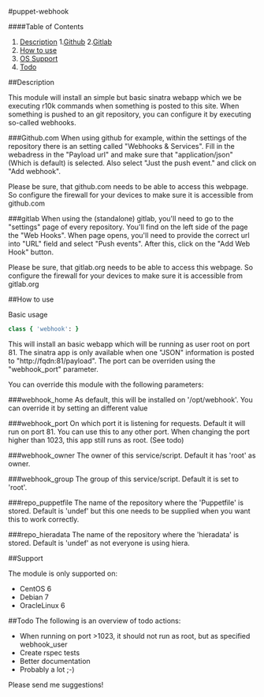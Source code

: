 #puppet-webhook

####Table of Contents

1. [Description](#description)
	1.[Github](#github.com)
	2.[Gitlab](#gitlab)
2. [How to use](#how-to-use)
3. [OS Support](#support)
4. [Todo](#todo)


##Description

This module will install an simple but basic sinatra webapp which we be executing r10k commands when something is posted to this site. When something is pushed to an git repository, you can configure it by executing so-called webhooks. 

###Github.com
When using github for example, within the settings of the repository there is an setting called "Webhooks & Services". Fill in the webadress in the "Payload url" and make sure that "application/json" (Which is default) is selected. Also select "Just the push event." and click on "Add webhook".

Please be sure, that github.com needs to be able to access this webpage. So configure the firewall for your devices to make sure it is accessible from github.com

###gitlab
When using the (standalone) gitlab, you'll need to go to the "settings" page of every repository. You'll find on the left side of the page the "Web Hooks". When page opens, you'll need to provide the correct url into "URL" field and select "Push events". After this, click on the "Add Web Hook" button.

Please be sure, that gitlab.org needs to be able to access this webpage. So configure the firewall for your devices to make sure it is accessible from gitlab.org

##How to use

Basic usage

```ruby
class { 'webhook': }
```

This will install an basic webapp which will be running as user root on port 81. The sinatra app is only available when one "JSON" information is posted to "http://fqdn:81/payload". The port can be overriden using the "webhook_port" parameter.


You can override this module with the following parameters:

###webhook_home
As default, this will be installed on '/opt/webhook'. You can override it by setting an different value

###webhook_port
On which port it is listening for requests. Default it will run on port 81. You can use this to any other port.
When changing the port higher than 1023, this app still runs as root. (See todo)

###webhook_owner
The owner of this service/script. Default it has 'root' as owner. 

###webhook_group
The group of this service/script. Default it is set to 'root'.

###repo_puppetfile
The name of the repository where the 'Puppetfile' is stored.
Default is 'undef' but this one needs to be supplied when you want this to work correctly.

###repo_hieradata
The name of the repository where the 'hieradata' is stored.
Default is 'undef' as not everyone is using hiera.


##Support

The module is only supported on:

  - CentOS 6
  - Debian 7
  - OracleLinux 6


##Todo
The following is an overview of todo actions:

  - When running on port >1023, it should not run as root, but as specified webhook_user
  - Create rspec tests
  - Better documentation
  - Probably a lot ;-)

Please send me suggestions!


